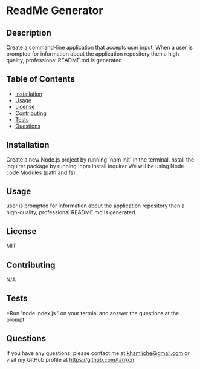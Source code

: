 # ReadMe Generator
 ## Description
  Create a command-line application that accepts user input. When a user is prompted for information about the application repository then a high-quality, professional README.md is generated 
  
  ## Table of Contents
  * [Installation](#installation)
  * [Usage](#usage)
  * [License](#license)
  * [Contributing](#contributing)
  * [Tests](#tests)
  * [Questions](#questions)
  
  ## Installation
  Create a new Node.js project by running 'npm init' in the terminal.  nstall the inquirer package by running 'npm install inquirer  We will be using Node code Modules (path and fs)
  
  ## Usage
  user is prompted for information about the application repository then a high-quality, professional README.md is generated.
  
  ## License
  MIT
  
  ## Contributing
  N/A
  
  ## Tests
  *Run 'node index.js ' on your termial and answer the questions at  the prompt
  
  ## Questions
  If you have any questions, please contact me at khamliche@gmail.com or visit my GitHub profile at https://github.com/tarikcn.


  

